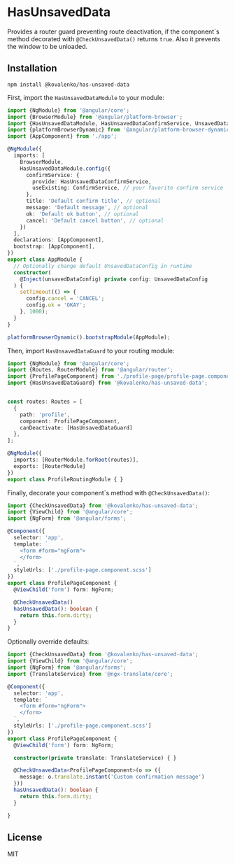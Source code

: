 # HasUnsavedData

Provides a router guard preventing route deactivation, 
if the component\`s method decorated with `@CheckUnsavedData()` returns `true`.
Also it prevents the window to be unloaded.

## Installation

```
npm install @kovalenko/has-unsaved-data
```

First, import the `HasUnsavedDataModule` to your module:

```typescript
import {NgModule} from '@angular/core';
import {BrowserModule} from '@angular/platform-browser';
import {HasUnsavedDataModule, HasUnsavedDataConfirmService, UnsavedDataConfig} from '@kovalenko/has-unsaved-data';
import {platformBrowserDynamic} from '@angular/platform-browser-dynamic';
import {AppComponent} from './app';

@NgModule({
  imports: [
    BrowserModule,
    HasUnsavedDataModule.config({
      confirmService: {
        provide: HasUnsavedDataConfirmService,
        useExisting: ConfirmService, // your favorite confirm service 
      },
      title: 'Default confirm title', // optional
      message: 'Default message', // optional
      ok: 'Default ok button', // optional
      cancel: 'Default cancel button', // optional
    })
  ],
  declarations: [AppComponent],
  bootstrap: [AppComponent],
})
export class AppModule {
  // Optionally change default UnsavedDataConfig in runtime
  constructor(
    @Inject(unsavedDataConfig) private config: UnsavedDataConfig
  ) {
    setTimeout(() => {
      config.cancel = 'CANCEL';
      config.ok = 'OKAY';
    }, 1000);
  }
}

platformBrowserDynamic().bootstrapModule(AppModule);
```

Then, import `HasUnsavedDataGuard` to your routing module:

```typescript
import {NgModule} from '@angular/core';
import {Routes, RouterModule} from '@angular/router';
import {ProfilePageComponent} from './profile-page/profile-page.component';
import {HasUnsavedDataGuard} from '@kovalenko/has-unsaved-data';


const routes: Routes = [
  {
    path: 'profile',
    component: ProfilePageComponent,
    canDeactivate: [HasUnsavedDataGuard]
  },
];

@NgModule({
  imports: [RouterModule.forRoot(routes)],
  exports: [RouterModule]
})
export class ProfileRoutingModule { }
```

Finally, decorate your component\`s method with `@CheckUnsavedData()`:

```typescript
import {CheckUnsavedData} from '@kovalenko/has-unsaved-data';
import {ViewChild} from '@angular/core';
import {NgForm} from '@angular/forms';

@Component({
  selector: 'app',
  template: `
    <form #form="ngForm">
    </form>
  `,
  styleUrls: ['./profile-page.component.scss']
})
export class ProfilePageComponent {
  @ViewChild('form') form: NgForm;

  @CheckUnsavedData()
  hasUnsavedData(): boolean {
    return this.form.dirty;
  }
}
```

Optionally override defaults:

```typescript
import {CheckUnsavedData} from '@kovalenko/has-unsaved-data';
import {ViewChild} from '@angular/core';
import {NgForm} from '@angular/forms';
import {TranslateService} from '@ngx-translate/core';

@Component({
  selector: 'app',
  template: `
    <form #form="ngForm">
    </form>
  `,
  styleUrls: ['./profile-page.component.scss']
})
export class ProfilePageComponent {
  @ViewChild('form') form: NgForm;

  constructor(private translate: TranslateService) { }

  @CheckUnsavedData<ProfilePageComponent>(o => ({
    message: o.translate.instant('Custom confirmation message')
  }))
  hasUnsavedData(): boolean {
    return this.form.dirty;
  }

}
```

## License

MIT
